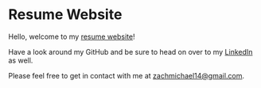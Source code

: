 # Resume Website

Hello, welcome to my [resume website](https://zachmichael14.github.io/gh_page/)!

Have a look around my GitHub and be sure to head on over to my [LinkedIn](https://www.linkedin.com/in/zachmichael14/) as well.

Please feel free to get in contact with me at zachmichael14@gmail.com.
